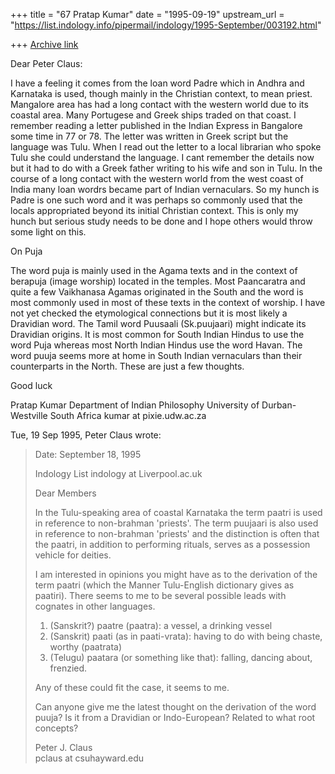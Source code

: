 +++
title = "67 Pratap Kumar"
date = "1995-09-19"
upstream_url = "https://list.indology.info/pipermail/indology/1995-September/003192.html"

+++
[Archive link](https://list.indology.info/pipermail/indology/1995-September/003192.html)


Dear Peter Claus:

I have a feeling it comes from the loan word Padre which in Andhra and 
Karnataka is used, though mainly in the Christian context, to mean 
priest.  Mangalore area has had a long contact with the western world due 
to its coastal area.  Many Portugese and Greek ships traded on that 
coast.  I remember reading a letter published in the Indian Express in 
Bangalore some time in 77 or 78.  The letter was written in Greek script but 
the language was Tulu.  When I read out the letter to a local librarian 
who spoke Tulu she could understand the language.  I cant remember the 
details now but it had to do with a Greek father writing to his wife 
and son in Tulu.  In the course of a long contact with the western world 
from the west coast of India many loan wordrs became part of Indian 
vernaculars.  So my hunch is Padre is one such word and it was perhaps so 
commonly used that the locals appropriated beyond its initial Christian 
context.  This is only my hunch but serious study needs to be done and I 
hope others would throw some light on this.   

On Puja

The word puja is mainly used in the Agama texts and in the context of 
berapuja (image worship) located in the temples.  Most Paancaratra and 
quite a few Vaikhanasa Agamas originated in the South and the word is 
most commonly used in most of these texts in the context of worship. I 
have not yet checked the etymological connections but it is most likely 
a Dravidian word.  The Tamil word Puusaali (Sk.puujaari) might indicate 
its Dravidian origins. It is most common for South Indian Hindus to use 
the word Puja whereas most North Indian Hindus use the word Havan.  The 
word puuja seems more at home in South Indian vernaculars than their 
counterparts in the North. These are just a few thoughts.

Good luck

Pratap Kumar
Department of Indian Philosophy
University of Durban-Westville
South Africa
kumar at pixie.udw.ac.za 


Tue, 19 Sep 1995, Peter Claus wrote:

> Date: September 18, 1995 
>  
> Indology List
> indology at Liverpool.ac.uk
>  
> Dear Members
>  
> In the Tulu-speaking area of coastal Karnataka the term paatri is
> used in reference to non-brahman 'priests'. The term puujaari is
> also used in reference to non-brahman 'priests' and the
> distinction is often that the paatri, in addition to performing
> rituals, serves as a possession vehicle for deities. 
>  
> I am interested in opinions you might have as to the derivation
> of the term paatri (which the Manner Tulu-English dictionary
> gives as paatiri).  There seems to me to be several possible
> leads with cognates in other languages. 
>  
> 1) (Sanskrit?) paatre (paatra): a vessel, a drinking vessel
> 2) (Sanskrit) paati (as in paati-vrata): having to do with being
> chaste, worthy (paatrata)
> 3) (Telugu) paatara (or something like that): falling, dancing
> about, frenzied.
>  
> Any of these could fit the case, it seems to me.
>  
>  
> Can anyone give me the latest thought on the derivation of the
> word puuja?  Is it from a Dravidian or Indo-European?  Related to
> what root concepts?
>  
>  
> Peter J. Claus                        
> pclaus at csuhayward.edu
>  
> 





